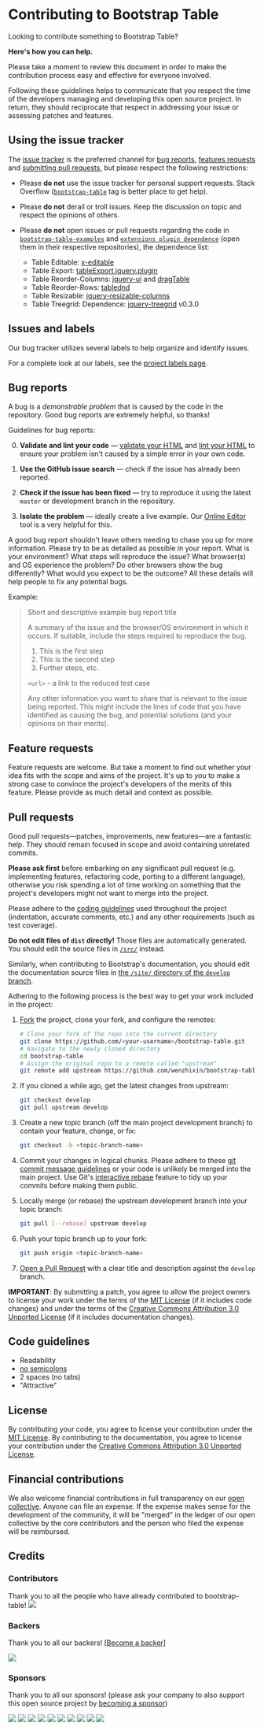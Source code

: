 # Contributing to Bootstrap Table

Looking to contribute something to Bootstrap Table?

**Here's how you can help.**

Please take a moment to review this document in order to make the contribution process easy and effective for everyone
involved.

Following these guidelines helps to communicate that you respect the time of the developers managing and developing this
open source project. In return, they should reciprocate that respect in addressing your issue or assessing patches and
features.

## Using the issue tracker

The [issue tracker](https://github.com/wenzhixin/bootstrap-table/issues) is the preferred channel
for [bug reports](#bug-reports), [features requests](#feature-requests)
and [submitting pull requests](#pull-requests), but please respect the following restrictions:

* Please **do not** use the issue tracker for personal support requests. Stack
  Overflow ([`bootstrap-table`](http://stackoverflow.com/questions/tagged/bootstrap-table) tag is better place to get
  help).

* Please **do not** derail or troll issues. Keep the discussion on topic and respect the opinions of others.

* Please **do not** open issues or pull requests regarding the code
  in [`bootstrap-table-examples`](https://github.com/wenzhixin/bootstrap-table-examples)
  and [`extensions plugin dependence`](https://github.com/wenzhixin/bootstrap-table/tree/develop/src/extensions) (open
  them in their respective repositories), the dependence list:
    * Table Editable: [x-editable](https://github.com/vitalets/x-editable)
    * Table Export: [tableExport.jquery.plugin](https://github.com/hhurz/tableExport.jquery.plugin)
    * Table Reorder-Columns: [jquery-ui](https://code.jquery.com/ui/)
      and [dragTable](https://github.com/akottr/dragtable/)
    * Table Reorder-Rows: [tablednd](https://github.com/isocra/TableDnD)
    * Table Resizable: [jquery-resizable-columns](https://github.com/dobtco/jquery-resizable-columns)
    * Table Treegrid: Dependence: [jquery-treegrid](https://github.com/maxazan/jquery-treegrid) v0.3.0

## Issues and labels

Our bug tracker utilizes several labels to help organize and identify issues.

For a complete look at our labels, see the [project labels page](https://github.com/wenzhixin/bootstrap-table/labels).

## Bug reports

A bug is a _demonstrable problem_ that is caused by the code in the repository. Good bug reports are extremely helpful,
so thanks!

Guidelines for bug reports:

0. **Validate and lint your code** &mdash; [validate your HTML](http://html5.validator.nu)
   and [lint your HTML](https://github.com/twbs/bootlint) to ensure your problem isn't caused by a simple error in your
   own code.

1. **Use the GitHub issue search** &mdash; check if the issue has already been reported.

2. **Check if the issue has been fixed** &mdash; try to reproduce it using the latest `master` or development branch in
   the repository.

3. **Isolate the problem** &mdash; ideally create a live example. Our [Online Editor](https://live.bootstrap-table.com)
   tool is a very helpful for this.

A good bug report shouldn't leave others needing to chase you up for more information. Please try to be as detailed as
possible in your report. What is your environment? What steps will reproduce the issue? What browser(s) and OS
experience the problem? Do other browsers show the bug differently? What would you expect to be the outcome? All these
details will help people to fix any potential bugs.

Example:

> Short and descriptive example bug report title
>
> A summary of the issue and the browser/OS environment in which it occurs. If
> suitable, include the steps required to reproduce the bug.
>
> 1. This is the first step
> 2. This is the second step
> 3. Further steps, etc.
>
> `<url>` - a link to the reduced test case
>
> Any other information you want to share that is relevant to the issue being
> reported. This might include the lines of code that you have identified as
> causing the bug, and potential solutions (and your opinions on their
> merits).

## Feature requests

Feature requests are welcome. But take a moment to find out whether your idea fits with the scope and aims of the
project. It's up to *you* to make a strong case to convince the project's developers of the merits of this feature.
Please provide as much detail and context as possible.

## Pull requests

Good pull requests—patches, improvements, new features—are a fantastic help. They should remain focused in scope and
avoid containing unrelated commits.

**Please ask first** before embarking on any significant pull request (e.g. implementing features, refactoring code,
porting to a different language), otherwise you risk spending a lot of time working on something that the project's
developers might not want to merge into the project.

Please adhere to the [coding guidelines](#code-guidelines) used throughout the project (indentation, accurate comments,
etc.) and any other requirements
(such as test coverage).

**Do not edit files of `dist` directly!** Those files are automatically generated. You should edit the source files
in [`/src/`](https://github.com/wenzhixin/bootstrap-table/tree/develop/src) instead.

Similarly, when contributing to Bootstrap's documentation, you should edit the documentation source files in
[the `/site/` directory of the `develop` branch](https://github.com/wenzhixin/bootstrap-table/tree/develop/site).

Adhering to the following process is the best way to get your work included in the project:

1. [Fork](https://help.github.com/articles/fork-a-repo/) the project, clone your fork, and configure the remotes:

   ```bash
   # Clone your fork of the repo into the current directory
   git clone https://github.com/<your-username>/bootstrap-table.git
   # Navigate to the newly cloned directory
   cd bootstrap-table
   # Assign the original repo to a remote called "upstream"
   git remote add upstream https://github.com/wenzhixin/bootstrap-table.git
   ```

2. If you cloned a while ago, get the latest changes from upstream:

   ```bash
   git checkout develop
   git pull upstream develop
   ```

3. Create a new topic branch (off the main project development branch) to contain your feature, change, or fix:

   ```bash
   git checkout -b <topic-branch-name>
   ```

4. Commit your changes in logical chunks. Please adhere to
   these [git commit message guidelines](http://tbaggery.com/2008/04/19/a-note-about-git-commit-messages.html)
   or your code is unlikely be merged into the main project. Use Git's
   [interactive rebase](https://help.github.com/articles/about-git-rebase/)
   feature to tidy up your commits before making them public.

5. Locally merge (or rebase) the upstream development branch into your topic branch:

   ```bash
   git pull [--rebase] upstream develop
   ```

6. Push your topic branch up to your fork:

   ```bash
   git push origin <topic-branch-name>
   ```

7. [Open a Pull Request](https://help.github.com/articles/using-pull-requests/)
   with a clear title and description against the `develop` branch.

**IMPORTANT**: By submitting a patch, you agree to allow the project owners to license your work under the terms of
the [MIT License](LICENSE) (if it includes code changes) and under the terms of the
[Creative Commons Attribution 3.0 Unported License](site/LICENSE)
(if it includes documentation changes).

## Code guidelines

- Readability
- [no semicolons](https://github.com/wenzhixin/bootstrap-table/pull/4218#issuecomment-475822706)
- 2 spaces (no tabs)
- "Attractive"

## License

By contributing your code, you agree to license your contribution under the [MIT License](LICENSE). By contributing to
the documentation, you agree to license your contribution under
the [Creative Commons Attribution 3.0 Unported License](site/LICENSE).

## Financial contributions

We also welcome financial contributions in full transparency on
our [open collective](https://opencollective.com/bootstrap-table). Anyone can file an expense. If the expense makes
sense for the development of the community, it will be "merged" in the ledger of our open collective by the core
contributors and the person who filed the expense will be reimbursed.

## Credits

### Contributors

Thank you to all the people who have already contributed to bootstrap-table!
<a href="graphs/contributors"><img src="https://opencollective.com/bootstrap-table/contributors.svg?width=890" /></a>

### Backers

Thank you to all our backers! [[Become a backer](https://opencollective.com/bootstrap-table#backer)]

<a href="https://opencollective.com/bootstrap-table#backers" target="_blank"><img src="https://opencollective.com/bootstrap-table/backers.svg?width=890"></a>

### Sponsors

Thank you to all our sponsors! (please ask your company to also support this open source project
by [becoming a sponsor](https://opencollective.com/bootstrap-table#sponsor))

<a href="https://opencollective.com/bootstrap-table/sponsor/0/website" target="_blank"><img src="https://opencollective.com/bootstrap-table/sponsor/0/avatar.svg"></a>
<a href="https://opencollective.com/bootstrap-table/sponsor/1/website" target="_blank"><img src="https://opencollective.com/bootstrap-table/sponsor/1/avatar.svg"></a>
<a href="https://opencollective.com/bootstrap-table/sponsor/2/website" target="_blank"><img src="https://opencollective.com/bootstrap-table/sponsor/2/avatar.svg"></a>
<a href="https://opencollective.com/bootstrap-table/sponsor/3/website" target="_blank"><img src="https://opencollective.com/bootstrap-table/sponsor/3/avatar.svg"></a>
<a href="https://opencollective.com/bootstrap-table/sponsor/4/website" target="_blank"><img src="https://opencollective.com/bootstrap-table/sponsor/4/avatar.svg"></a>
<a href="https://opencollective.com/bootstrap-table/sponsor/5/website" target="_blank"><img src="https://opencollective.com/bootstrap-table/sponsor/5/avatar.svg"></a>
<a href="https://opencollective.com/bootstrap-table/sponsor/6/website" target="_blank"><img src="https://opencollective.com/bootstrap-table/sponsor/6/avatar.svg"></a>
<a href="https://opencollective.com/bootstrap-table/sponsor/7/website" target="_blank"><img src="https://opencollective.com/bootstrap-table/sponsor/7/avatar.svg"></a>
<a href="https://opencollective.com/bootstrap-table/sponsor/8/website" target="_blank"><img src="https://opencollective.com/bootstrap-table/sponsor/8/avatar.svg"></a>
<a href="https://opencollective.com/bootstrap-table/sponsor/9/website" target="_blank"><img src="https://opencollective.com/bootstrap-table/sponsor/9/avatar.svg"></a>
